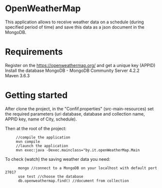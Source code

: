 # OpenWeatherMap
This application allows to receive weather data on a schedule (during specified period of time) and save this data as a json document in the MongoDB.



# Requirements

 Register on the <https://openweathermap.org/> and get a unique key (APPID)  
 Install the database MongoDB - MongoDB Community Server 4.2.2  
 Maven 3.6.3


# Getting started
  
After clone the project, in the "Confif.properties" (src-main-resources) set the required parameters (uri database, database and collection name, APPID key, name of City, schedule).  

Then at the root of the project:  
```
     //compile the application   
     mvn compile   
     //launch the application    
     mvn exec:java -Dexec.mainclass="by.it.openWeatherMap.Main  
```

To check (watch) the saving weather data you need:  
```
      mongo //connect to a MongoDB on your localhost with default port 27017  
      use test //choose the database  
      db.openweathermap.find() //document from collection   
```
